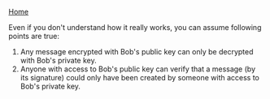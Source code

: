 [Home](/)

Even if you don't understand how it really works, you can assume following points are true:

1. Any message encrypted with Bob's public key can only be decrypted with Bob's private key.
2. Anyone with access to Bob's public key can verify that a message (by its signature) could only have been created by someone with access to Bob's private key. 